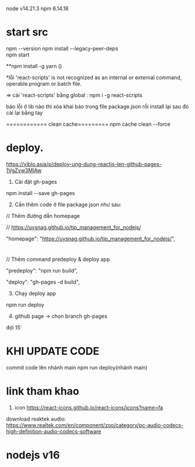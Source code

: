 node
v14.21.3
npm
6.14.18
# start src
npm --version
npm install --legacy-peer-deps  
npm start

**npm install -g yarn ()


*lỗi 'react-scripts' is not recognized as an internal or external command,
operable program or batch file.

=> cài 'react-scripts' bằng global : npm i -g react-scripts


báo lỗi ở lib nào thì xóa khai báo trong file package.json rồi install lại sau đó cài lại bằng tay

============ clean cache=========
npm cache clean --force

   

# deploy.

https://viblo.asia/p/deploy-ung-dung-reactjs-len-github-pages-1VgZvw3MlAw

1. Cài đặt gh-pages

  npm install --save gh-pages
 
2. Cần thêm code ở file package.json như sau:

// Thêm đường dẫn homepage

// https://uvsnag.github.io/tip_management_for_nodejs/

"homepage": "https://uvsnag.github.io/tip_management_for_nodejs/",
 
#
// Thêm command predeploy & deploy app

"predeploy": "npm run build",

"deploy": "gh-pages -d build",

3. Chạy deploy app

  npm run deploy
 

4. github page -> chọn branch gh-pages

đợi 15'

 

# KHI UPDATE CODE

commit code lên nhánh  main
  npm run deploy(nhánh main)


# link tham khao

1. icon
https://react-icons.github.io/react-icons/icons?name=fa


download reaktek audio:
https://www.realtek.com/en/component/zoo/category/pc-audio-codecs-high-definition-audio-codecs-software

# nodejs v16